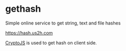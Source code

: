 # gethash
Simple online service to get string, text and file hashes

https://hash.us2h.com

[CryptoJS](https://code.google.com/p/crypto-js/) is used to get hash on client side.
